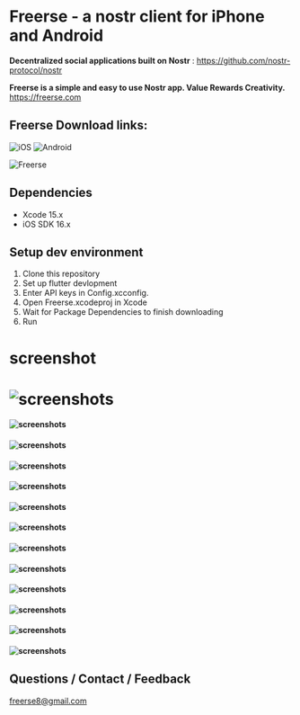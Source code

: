 # Freerse - a nostr client for  iPhone and Android

**Decentralized social applications built on Nostr** : https://github.com/nostr-protocol/nostr

**Freerse is a simple and easy to use Nostr app.  Value Rewards Creativity.** https://freerse.com 

## Freerse Download links:
![iOS](https://apps.apple.com/au/app/freerse/id6450604093)
![Android](https://play.google.com/store/apps/details?id=com.apps.freerse)


![Freerse](https://Freerse.com/screenshots/160/Freerse-release.jpg)

## Dependencies

- Xcode 15.x
- iOS SDK 16.x

## Setup dev environment

1. Clone this repository
2. Set up flutter devlopment 
3. Enter API keys in Config.xcconfig. 
4. Open Freerse.xcodeproj in Xcode
5. Wait for Package Dependencies to finish downloading
6. Run

# screenshot

# ![screenshots](/screenshots/1.jpg)
#### ![screenshots](/screenshots/2.jpg)
#### ![screenshots](/screenshots/3.jpg)
#### ![screenshots](/screenshots/4.jpg)
#### ![screenshots](/screenshots/5.jpg)
#### ![screenshots](/screenshots/6.jpg)
#### ![screenshots](/screenshots/7.jpg)
#### ![screenshots](/screenshots/8.jpg)
#### ![screenshots](/screenshots/9.jpg)
#### ![screenshots](/screenshots/10.jpg)
#### ![screenshots](/screenshots/11.jpg)
#### ![screenshots](/screenshots/12.jpg)
#### ![screenshots](/screenshots/13.jpg)


## Questions / Contact / Feedback

freerse8@gmail.com
